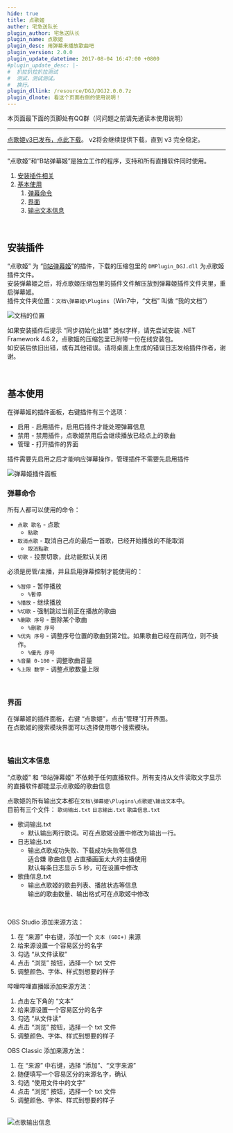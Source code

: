 ```yaml
---
hide: true
title: 点歌姬
auther: 宅急送队长
plugin_author: 宅急送队长
plugin_name: 点歌姬
plugin_desc: 用弹幕来播放歌曲吧
plugin_version: 2.0.0
plugin_update_datetime: 2017-08-04 16:47:00 +0800
#plugin_update_desc: |-
#  扒拉扒拉扒拉测试
#  测试，测试测试。
#  换行。
plugin_dllink: /resource/DGJ/DGJ2.0.0.7z
plugin_dlnote: 看这个页面右侧的使用说明！
---
```


本页面最下面的页脚处有QQ群（问问题之前请先通读本使用说明）

---

[点歌姬v3已发布，点此下载](/plugins/DGJv3)。 v2将会继续提供下载，直到 v3 完全稳定。

---

“点歌姬”和“B站弹幕姬”是独立工作的程序，支持和所有直播软件同时使用。

1. [安装插件相关](#install)
2. [基本使用](#usage)
    1. [弹幕命令](#usage_cmd)
    2. [界面](#usage_gui)
    3. [输出文本信息](#usage_output)
    
<!--3. [开发歌曲搜索模块](#dev)-->

<br/>

## <a name="install"></a>安装插件

“点歌姬” 为 “[B站弹幕姬](/)”的插件，下载的压缩包里的 `DMPlugin_DGJ.dll` 为点歌姬插件文件。  
安装弹幕姬之后，将点歌姬压缩包里的插件文件解压放到弹幕姬插件文件夹里，重启弹幕姬。  
插件文件夹位置：```文档\弹幕姬\Plugins```（Win7中，“文档” 叫做 “我的文档”）

<img class="shadow" src="/resource/DGJ/docu.png" alt="文档的位置" />

<br/>

如果安装插件后提示 “同步初始化出错” 类似字样，请先尝试安装 .NET Framework 4.6.2，点歌姬的压缩包里已附带一份在线安装包。  
如安装后依旧出错，或有其他错误。请将桌面上生成的错误日志发给插件作者，谢谢。

<br/>

## <a name="usage"></a>基本使用

在弹幕姬的插件面板，右键插件有三个选项：

- 启用 - 启用插件，启用后插件才能处理弹幕信息
- 禁用 - 禁用插件，点歌姬禁用后会继续播放已经点上的歌曲
- 管理 - 打开插件的界面

插件需要先启用之后才能响应弹幕操作，管理插件不需要先启用插件

<img class="shadow" src="/resource/DGJ/admin.png" alt="弹幕姬插件面板" />

<br/>

### <a name="usage_cmd"></a>弹幕命令

所有人都可以使用的命令：

- ```点歌 歌名``` - 点歌
  - ```點歌```
- ```取消点歌``` - 取消自己点的最后一首歌，已经开始播放的不能取消
  - ```取消點歌```
- ```切歌``` - 投票切歌，此功能默认关闭

必须是房管/主播，并且启用弹幕控制才能使用的：

- ```%暂停``` - 暂停播放
  - ```%暫停```
- ```%播放``` - 继续播放
- ```%切歌``` - 强制跳过当前正在播放的歌曲
- ```%删歌 序号``` - 删除某个歌曲
  - ```%刪歌 序号```
- ```%优先 序号``` - 调整序号位置的歌曲到第2位。如果歌曲已经在前两位，则不操作。
  - ```%優先 序号```
- ```%音量 0-100``` - 调整歌曲音量
- ```%上限 数字``` - 调整点歌数量上限

<!-- - ```%歌词``` - 开关是否搜索歌词 -->

<!--
一般情况下用不到的命令：

 ```%保存配置``` - 保存当前配置到文件
 ```%加载配置``` - 从文件重新加载配置
-->
<br/>

### <a name="usage_gui"></a>界面

在弹幕姬的插件面板，右键 “点歌姬”，点击“管理”打开界面。  
在点歌姬的搜索模块界面可以选择使用哪个搜索模块。

<br/>

### <a name="usage_output"></a>输出文本信息

“点歌姬” 和 “B站弹幕姬” 不依赖于任何直播软件。所有支持从文件读取文字显示的直播软件都能显示点歌姬的歌曲信息

点歌姬的所有输出文本都在```文档\弹幕姬\Plugins\点歌姬\输出文本```中。  
目前有三个文件： ```歌词输出.txt``` ```日志输出.txt``` ```歌曲信息.txt```  

- 歌词输出.txt
  - 默认输出两行歌词。可在点歌姬设置中修改为输出一行。
- 日志输出.txt
  - 输出点歌成功失败、下载成功失败等信息<br>适合嫌 歌曲信息 占直播画面太大的主播使用<br>默认每条日志显示 5 秒，可在设置中修改
- 歌曲信息.txt
  - 输出点歌姬的歌曲列表、播放状态等信息<br>输出的歌曲数量、输出格式可在点歌姬中修改

<br/>

OBS Studio 添加来源方法：

1. 在 “来源” 中右键，添加一个 `文本 (GDI+)` 来源
2. 给来源设置一个容易区分的名字
3. 勾选 “从文件读取”
4. 点击 “浏览” 按钮，选择一个 txt 文件
5. 调整颜色、字体、样式到想要的样子

哔哩哔哩直播姬添加来源方法：

1. 点击左下角的 “文本”
2. 给来源设置一个容易区分的名字
3. 勾选 “从文件读” 
4. 点击 “浏览” 按钮，选择一个 txt 文件
5. 调整颜色、字体、样式到想要的样子

OBS Classic 添加来源方法：

1. 在 “来源” 中右键，选择 “添加”、“文字来源”
2. 随便填写一个容易区分的来源名字，确认
3. 勾选 “使用文件中的文字”
4. 点击 “浏览” 按钮，选择一个 txt 文件
5. 调整颜色、字体、样式到想要的样子

<br/>

<img class="shadow" src="/resource/DGJ/obss.png" alt="点歌输出信息" />

<br/>

<!--
开发，不存在的


## <a name="dev"></a>**面向开发者-开发歌曲搜索模块**

### 基本开发方法：

1. VS 中新建一个 C# 类库工程，引用 DMPlugin_DGJ.dll
2. 新建一个 public 类，继承```SongsSearchModule```类
3. 在构造函数中调用setInfo(搜索模块名字, 作者名字, 联系方式, 版本号, 介绍, 是否支持歌词);
4. ```Override Search```方法，三个参数分别为点歌人名字、搜索关键词、是否需要歌词。返回```SongItem```，```SongItem.init(this, 歌名, 歌曲ID, 点歌人名字, 歌手数组, 下载地址, 歌词);``` 如没有搜索到歌曲请返回null
5. 如需搜索模块负责歌曲文件的下载（不能使用 http/https 下载的情况），请设置 ```_HandleDownload = true;```，然后重写```Download(SongItem item)```方法。在```Download```方法中将```item.DownloadURL```下载到```item.FilePath```的位置。此处将只在由本搜索模块搜索的歌曲下载时调用。请在此处注意**不要卡死**，务必做好超时取消的功能。下载成功返回0，下载失败返回1
6. 如果需要有设置界面，请设置 ```_NeedSettings = true; ```然后重写```Setting()```方法。一般情况下不建议带设置/GUI，请只在必须时使用。启用设置的情况下，在点歌姬的搜索模块界面右键搜索模块时会多出一个 “设置” 选项

<br/>

### 注：

- **以上所有方法均会在不同线程调用，请注意线程同步和UI操作**
- 如需 XML 注释文件请私聊我（其实感觉也用不到，东西不多）
- namespace 和 class 名没有要求
- 同一个项目允许创建多个搜索模块，点歌姬会依次加载
- 如果某个搜索模块在构造函数出错，点歌姬会跳过，继续加载同文件中其他的搜索模块（如果有多个搜索模块的话）
- 点歌姬搜索模块的后缀是 gem，本质只是**DLL重命名**（手动滑稽），因为比较方便小白用户描述
- 点歌姬将只加载曲源文件夹中的 gem 文件。
- 如需解析 Json，请使用弹幕姬中已经自带了的```Newtonsoft.Json```

<br/>

### 示例：

```csharp
using DMPlugin_DGJ;
using System;
using System.Text;

namespace Example
{
    public class ExampleModule : SongsSearchModule
    {
        public ExampleModule()
        {
            setInfo("搜索模块名字", "作者名字", "联系方式", "版本号", "搜索模块说明", 是否支持歌词);
            // 是否支持歌词仅用作显示，不影响调用Search时传入的参数
            // 联系方式会在搜索模块抛出错误时使用
            // setInfo只有第一次调用时有效
            
            // 使用Log输出日志和弹幕，MianPluginVersion为点歌姬的版本号
            Log($"点歌姬 {MianPluginVersion} 加载搜索模块 {ModuleName} 成功！", true);
            
            // 其他内容可在 Visual Studio 的对象浏览器中查看
        }

        protected override SongItem Search(string username, string str, bool needLyric = false)
        {
            // 在此处进行歌曲搜索解析操作
            if (false)
            { // 搜索成功的情况
                return SongItem.init(this, "歌名", "歌曲ID", username, "歌手数组", "下载地址", "歌词(可选)", "歌曲说明(可选，暂时没有使用)");
                // 请不要对username进行任何变动
                // 无歌词请返回String.Ematy
            } else { // 搜索失败的情况
                Log("搜索失败的原因"); // 可选，但是尽量输出
                return null; // null代表没搜到
            }
        }
    }
}
```
-->
